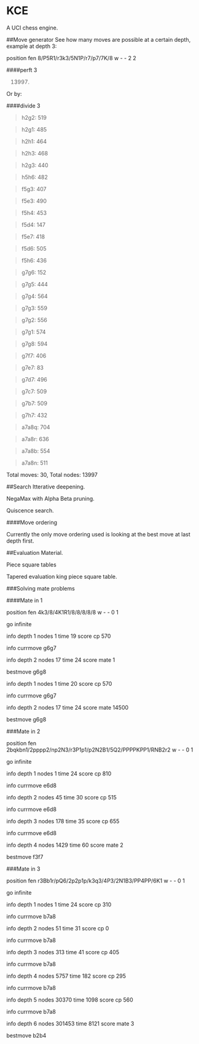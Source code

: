 # KCE

A UCI chess engine.


##Move generator
See how many moves are possible at a certain depth, example at depth 3:


position fen 8/P5R1/r3k3/5N1P/r7/p7/7K/8 w - - 2 2


####perft 3

> 13997.

Or by:

####divide 3

> h2g2: 519

> h2g1: 485

> h2h1: 464

> h2h3: 468

> h2g3: 440

> h5h6: 482

> f5g3: 407

> f5e3: 490

> f5h4: 453

> f5d4: 147

> f5e7: 418

> f5d6: 505

> f5h6: 436

> g7g6: 152

> g7g5: 444

> g7g4: 564

> g7g3: 559

> g7g2: 556

> g7g1: 574

> g7g8: 594

> g7f7: 406

> g7e7: 83

> g7d7: 496

> g7c7: 509

> g7b7: 509

> g7h7: 432

> a7a8q: 704

> a7a8r: 636

> a7a8b: 554

> a7a8n: 511


Total moves: 30, Total nodes: 13997

##Search
Itterative deepening.

NegaMax with Alpha Beta pruning.

Quiscence search.


####Move ordering

Currently the only move ordering used is looking at the best move at last depth first.


##Evaluation
Material.

Piece square tables

Tapered evaluation king piece square table.

###Solving mate problems

####Mate in 1

position fen 4k3/8/4K1R1/8/8/8/8/8 w - - 0 1

go infinite

info depth 1 nodes 1 time 19 score cp 570

info currmove g6g7

info depth 2 nodes 17 time 24 score mate 1

bestmove g6g8

info depth 1 nodes 1 time 20 score cp 570

info currmove g6g7

info depth 2 nodes 17 time 24 score mate 14500

bestmove g6g8

###Mate in 2

position fen 2bqkbn1/2pppp2/np2N3/r3P1p1/p2N2B1/5Q2/PPPPKPP1/RNB2r2 w - - 0 1

go infinite

info depth 1 nodes 1 time 24 score cp 810

info currmove e6d8

info depth 2 nodes 45 time 30 score cp 515

info currmove e6d8

info depth 3 nodes 178 time 35 score cp 655

info currmove e6d8

info depth 4 nodes 1429 time 60 score mate 2

bestmove f3f7

###Mate in 3

position fen r3Bb1r/pQ6/2p2p1p/k3q3/4P3/2N1B3/PP4PP/6K1 w - - 0 1

go infinite

info depth 1 nodes 1 time 24 score cp 310

info currmove b7a8

info depth 2 nodes 51 time 31 score cp 0

info currmove b7a8

info depth 3 nodes 313 time 41 score cp 405

info currmove b7a8

info depth 4 nodes 5757 time 182 score cp 295

info currmove b7a8

info depth 5 nodes 30370 time 1098 score cp 560

info currmove b7a8

info depth 6 nodes 301453 time 8121 score mate 3

bestmove b2b4
